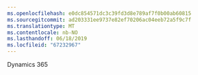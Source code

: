 ```yaml
---
ms.openlocfilehash: e0dc854571dc3c39fd3d8e789af7f0b00ab60815
ms.sourcegitcommit: ad203331ee9737e82ef70206ac04eeb72a5f9c7f
ms.translationtype: MT
ms.contentlocale: nb-NO
ms.lasthandoff: 06/18/2019
ms.locfileid: "67232967"
---
```

Dynamics 365